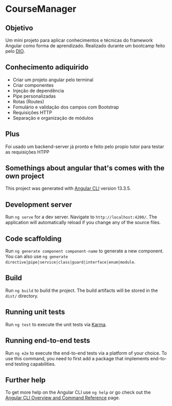 # CourseManager

## Objetivo
Um mini projeto para aplicar conhecimentos e técnicas do framework Angular como forma de aprendizado. Realizado durante um bootcamp feito pelo [DIO](https://www.dio.me/).

## Conhecimento adiquirido
- Criar um projeto angular pelo terminal
- Criar componentes
- Injeção de dependência
- Pipe personalizadas
- Rotas (Routes)
- Fomulário e validação dos campos com Bootstrap
- Requisições HTTP
- Separação e organização de módulos

## Plus
Foi usado um backend-server já pronto e feito pelo propio tutor para testar as requisições HTPP

## Somethings about angular that's comes with the own project
This project was generated with [Angular CLI](https://github.com/angular/angular-cli) version 13.3.5.

## Development server

Run `ng serve` for a dev server. Navigate to `http://localhost:4200/`. The application will automatically reload if you change any of the source files.

## Code scaffolding

Run `ng generate component component-name` to generate a new component. You can also use `ng generate directive|pipe|service|class|guard|interface|enum|module`.

## Build

Run `ng build` to build the project. The build artifacts will be stored in the `dist/` directory.

## Running unit tests

Run `ng test` to execute the unit tests via [Karma](https://karma-runner.github.io).

## Running end-to-end tests

Run `ng e2e` to execute the end-to-end tests via a platform of your choice. To use this command, you need to first add a package that implements end-to-end testing capabilities.

## Further help

To get more help on the Angular CLI use `ng help` or go check out the [Angular CLI Overview and Command Reference](https://angular.io/cli) page.
